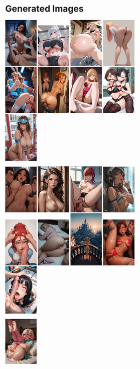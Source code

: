 # Generated Images



<img src="2025_09_13_01_thumb.webp" width="100"/> <img src="2025_09_13_02_thumb.webp" width="100"/> <img src="2025_09_13_03_thumb.webp" width="100"/> <img src="2025_09_13_04_thumb.webp" width="100"/> <img src="2025_09_13_05_thumb.webp" width="100"/> <img src="2025_09_13_06_thumb.webp" width="100"/> <img src="2025_09_13_07_thumb.webp" width="100"/> <img src="2025_09_13_08_thumb.webp" width="100"/> <img src="2025_09_13_09_thumb.webp" width="100"/>

<img src="2025_09_13_10_thumb.webp" width="100"/> <img src="2025_09_13_11_thumb.webp" width="100"/> <img src="2025_09_13_12_thumb.webp" width="100"/> <img src="2025_09_13_13_thumb.webp" width="100"/> <img src="2025_09_13_14_thumb.webp" width="100"/> <img src="2025_09_13_15_thumb.webp" width="100"/> <img src="2025_09_13_16_thumb.webp" width="100"/> <img src="2025_09_13_17_thumb.webp" width="100"/> <img src="2025_09_13_18_thumb.webp" width="100"/>

<img src="2025_09_13_19_thumb.webp" width="100"/>